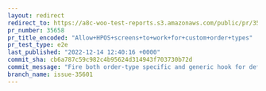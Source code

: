 ```yaml
---
layout: redirect
redirect_to: https://a8c-woo-test-reports.s3.amazonaws.com/public/pr/35658/e2e/index.html
pr_number: 35658
pr_title_encoded: "Allow+HPOS+screens+to+work+for+custom+order+types"
pr_test_type: e2e
last_published: "2022-12-14 12:40:16 +0000"
commit_sha: cb6a787c59c982c4b95624d314943f703730b72d
commit_message: "Fire both order-type specific and generic hook for default column in …"
branch_name: issue-35601
---
```

